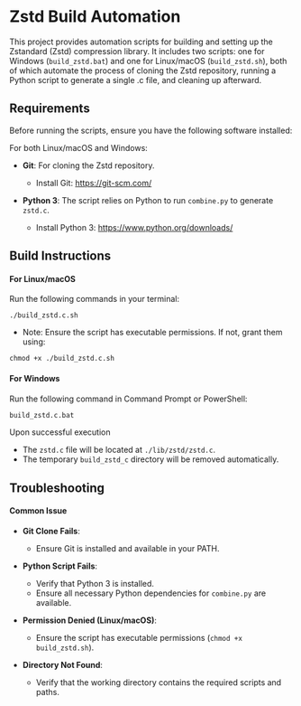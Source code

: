 
# Zstd Build Automation

This project provides automation scripts for building and setting up the Zstandard (Zstd) compression library. It includes two scripts: one for Windows (`build_zstd.bat`) and one for Linux/macOS (`build_zstd.sh`), both of which automate the process of cloning the Zstd repository, running a Python script to generate a single .c file, and cleaning up afterward.

## Requirements

Before running the scripts, ensure you have the following software installed:

For both Linux/macOS and Windows:

- **Git**: For cloning the Zstd repository.
    - Install Git: https://git-scm.com/

- **Python 3**: The script relies on Python to run `combine.py` to generate `zstd.c`.
    - Install Python 3: https://www.python.org/downloads/

## Build Instructions

#### For Linux/macOS
Run the following commands in your terminal:
```shell
./build_zstd.c.sh
```

- Note: Ensure the script has executable permissions. If not, grant them using:

```shell
chmod +x ./build_zstd.c.sh
```

#### For Windows
Run the following command in Command Prompt or PowerShell:
```bash
build_zstd.c.bat
```

Upon successful execution
- The `zstd.c` file will be located at `./lib/zstd/zstd.c`.
- The temporary `build_zstd_c` directory will be removed automatically.

## Troubleshooting

#### Common Issue

- **Git Clone Fails**:
    - Ensure Git is installed and available in your PATH.

- **Python Script Fails**:
    - Verify that Python 3 is installed.
    - Ensure all necessary Python dependencies for `combine.py` are available.

- **Permission Denied (Linux/macOS)**:
    - Ensure the script has executable permissions (`chmod +x build_zstd.sh`).

- **Directory Not Found**:
    - Verify that the working directory contains the required scripts and paths.